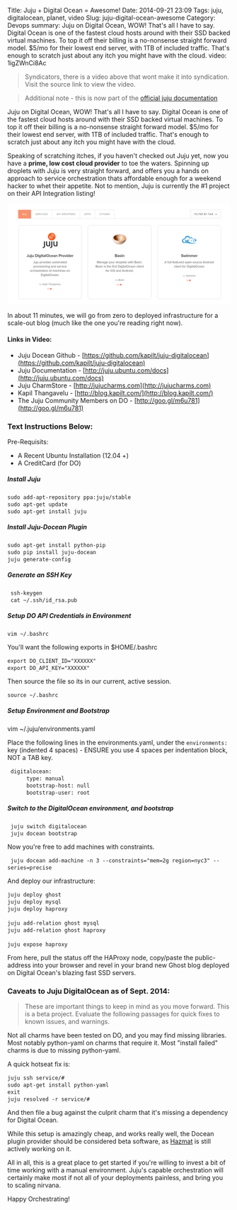Title: Juju + Digital Ocean = Awesome!
Date: 2014-09-21 23:09
Tags: juju, digitalocean, planet, video
Slug: juju-digital-ocean-awesome
Category: Devops
summary: Juju on Digital Ocean, WOW! That's all I have to say. Digital Ocean is one of the fastest cloud hosts around with their SSD backed virtual machines. To top it off their billing is a no-nonsense straight forward model. $5/mo for their lowest end server, with 1TB of included traffic. That's enough to scratch just about any itch you might have with the cloud.
video: 1igZWnCi8Ac


> Syndicators, there is a video above that wont make it into syndication. Visit the source link to view the video.

> Additional note - this is now part of the [official juju documentation](https://juju.ubuntu.com/docs/config-digitalocean.html)

Juju on Digital Ocean, WOW! That's all I have to say. Digital Ocean is one of the fastest cloud hosts around with their SSD backed virtual machines. To top it off their billing is a no-nonsense straight forward model. $5/mo for their lowest end server, with 1TB of included traffic. That's enough to scratch just about any itch you might have with the cloud.

Speaking of scratching itches, if you haven't checked out Juju yet, now you have a **prime, low cost cloud provider** to toe the waters. Spinning up droplets with Juju is very straight forward, and offers you a hands on approach to service orchestration thats affordable enough for a weekend hacker to whet their appetite. Not to mention, Juju is currently the #1 project on their API Integration listing!

![Juju #1 in API Integration for Digital Ocean!](/images/2014/Sep/Selection_103.png)




In about 11 minutes, we will go from zero to deployed infrastructure for a scale-out blog (much like the one you're reading right now).


#### Links in Video:

- Juju Docean Github - [https://github.com/kapilt/juju-digitalocean](https://github.com/kapilt/juju-digitalocean)
- Juju Documentation - [http://juju.ubuntu.com/docs](http://juju.ubuntu.com/docs)
- Juju CharmStore - [http://jujucharms.com](http://jujucharms.com)
- Kapil Thangavelu - [http://blog.kapilt.com/](http://blog.kapilt.com/)
- The Juju Community Members on DO - [http://goo.gl/m6u781](http://goo.gl/m6u781)

### Text Instructions Below:

Pre-Requisits:

- A Recent Ubuntu Installation (12.04 +)
- A CreditCard (for DO)


##### Install Juju
    sudo add-apt-repository ppa:juju/stable
    sudo apt-get update
    sudo apt-get install juju

##### Install Juju-Docean Plugin
    sudo apt-get install python-pip
    sudo pip install juju-docean
    juju generate-config

##### Generate an SSH Key
     ssh-keygen
     cat ~/.ssh/id_rsa.pub

##### Setup DO API Credentials in Environment
    vim ~/.bashrc

You'll want the following exports in $HOME/.bashrc

    export DO_CLIENT_ID="XXXXXX"
    export DO_API_KEY="XXXXXX"

Then source the file so its in our current, active session.

    source ~/.bashrc

##### Setup Environment and Bootstrap
  vim ~/.juju/environments.yaml

Place the following lines in the environments.yaml, under the `environments:` key (indented 4 spaces) - ENSURE you use 4 spaces per indentation block, NOT a TAB key.

     digitalocean:
          type: manual
          bootstrap-host: null
          bootstrap-user: root


##### Switch to the DigitalOcean environment, and bootstrap

     juju switch digitalocean
     juju docean bootstrap


Now you're free to add machines with constraints.

     juju docean add-machine -n 3 --constraints="mem=2g region=nyc3" --series=precise

And deploy our infrastructure:

    juju deploy ghost
    juju deploy mysql
    juju deploy haproxy

    juju add-relation ghost mysql
    juju add-relation ghost haproxy

    juju expose haproxy

From here, pull the status off the HAProxy node, copy/paste the public-address into your browser and revel in your brand new Ghost blog deployed on Digital Ocean's blazing fast SSD servers.


### Caveats to Juju DigitalOcean as of Sept. 2014:

> These are important things to keep in mind as you move forward. This is a beta project. Evaluate the following passages for quick fixes to known issues, and warnings.

Not all charms have been tested on DO, and you may find missing libraries. Most notably python-yaml on charms that require it. Most "install failed" charms is due to missing python-yaml.

A quick hotseat fix is:

    juju ssh service/#
    sudo apt-get install python-yaml
    exit
    juju resolved -r service/#

And then file a bug against the culprit charm that it's missing a dependency for Digital Ocean.

While this setup is amazingly cheap, and works really well, the Docean plugin provider should be considered beta software, as [Hazmat](http://blog.kapilt.com) is still actively working on it.

All in all, this is a great place to get started if you're willing to invest a bit of time working with a manual environment. Juju's capable orchestration will certainly make most if not all of your deployments painless, and bring you to scaling nirvana.

Happy Orchestrating!
